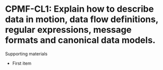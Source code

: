 # CPMF-CL1:  	Explain how to describe data in motion, data flow definitions, regular expressions, message formats and canonical data models. 	 

Supporting materials

* First item